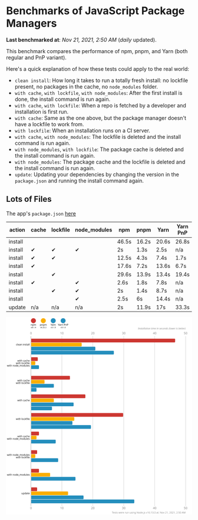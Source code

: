 # Benchmarks of JavaScript Package Managers

**Last benchmarked at**: _Nov 21, 2021, 2:50 AM_ (_daily_ updated).

This benchmark compares the performance of npm, pnpm, and Yarn (both regular and PnP variant).

Here's a quick explanation of how these tests could apply to the real world:

- `clean install`: How long it takes to run a totally fresh install: no lockfile present, no packages in the cache, no `node_modules` folder.
- `with cache`, `with lockfile`, `with node_modules`: After the first install is done, the install command is run again.
- `with cache`, `with lockfile`: When a repo is fetched by a developer and installation is first run.
- `with cache`: Same as the one above, but the package manager doesn't have a lockfile to work from.
- `with lockfile`: When an installation runs on a CI server.
- `with cache`, `with node_modules`: The lockfile is deleted and the install command is run again.
- `with node_modules`, `with lockfile`: The package cache is deleted and the install command is run again.
- `with node_modules`: The package cache and the lockfile is deleted and the install command is run again.
- `update`: Updating your dependencies by changing the version in the `package.json` and running the install command again.

## Lots of Files

The app's `package.json` [here](https://github.com/pnpm/pnpm.github.io/blob/main/benchmarks/fixtures/alotta-files/package.json)

| action  | cache | lockfile | node_modules| npm | pnpm | Yarn | Yarn PnP |
| ---     | ---   | ---      | ---         | --- | ---  | ---  | ---      |
| install |       |          |             | 46.5s | 16.2s | 20.6s | 26.8s |
| install | ✔     | ✔        | ✔           | 2s | 1.3s | 2.5s | n/a |
| install | ✔     | ✔        |             | 12.5s | 4.3s | 7.4s | 1.7s |
| install | ✔     |          |             | 17.6s | 7.2s | 13.6s | 6.7s |
| install |       | ✔        |             | 29.6s | 13.9s | 13.4s | 19.4s |
| install | ✔     |          | ✔           | 2.6s | 1.8s | 7.8s | n/a |
| install |       | ✔        | ✔           | 2s | 1.4s | 8.7s | n/a |
| install |       |          | ✔           | 2.5s | 6s | 14.4s | n/a |
| update  | n/a | n/a | n/a | 2s | 11.9s | 17s | 33.3s |

![Graph of the alotta-files results](../../static/img/benchmarks/alotta-files.svg)